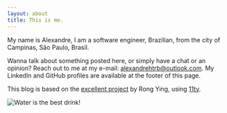 ```yaml
---
layout: about
title: This is me.
---
```


My name is Alexandre, I am a software engineer, Brazilian, from the city of Campinas, São Paulo, Brasil.

Wanna talk about something posted here, or simply have a chat or an opinion? Reach out to me at my e-mail: alexandrehtrb@outlook.com. My LinkedIn and GitHub profiles are available at the footer of this page.

This blog is based on the [excellent project](https://github.com/kohrongying/11ty-blog-starter) by Rong Ying, using [11ty](https://www.11ty.dev/).

<img class="my-4" src="/assets/img/water_is_the_best_drink.jpg" alt="Water is the best drink!" title="Water is the best drink!" />